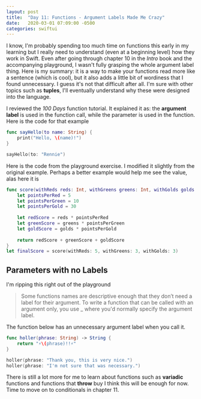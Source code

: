 ```yaml
---
layout: post
title:  "Day 11: Functions - Argument Labels Made Me Crazy"
date:   2020-03-01 07:09:00 -0500
categories: swiftui
---
```


I know, I'm probably spending too much time on functions this early in my learning but I really need to understand (even at a beginning level) how they work in Swift. Even after going through chapter 10 in the _Intro_ book and the accompanying playground, I wasn't fully grasping the whole argument label thing. Here is my summary: it is a way to make your functions read more like a sentence (which is cool), but it also adds a little bit of wordiness that I found unnecessary. I guess it's not that difficult after all. I'm sure with other topics such as **tuples**, I'll eventually understand why these were designed into the language.

I reviewed the _100 Days_ function tutorial. It explained it as: the **argument label** is used in the function call, while the parameter is used in the function. Here is the code for that example

```swift
func sayHello(to name: String) {
    print("Hello, \(name)!")
}

sayHello(to: "Rennie")
```

Here is the code from the playground exercise. I modified it slightly from the original example. Perhaps a better example would help me see the value, alas here it is

```swift
func score(withReds reds: Int, withGreens greens: Int, withGolds golds: Int) -> Int {
    let pointsPerRed = 5
    let pointsPerGreen = 10
    let pointsPerGold = 30
    
    let redScore = reds * pointsPerRed
    let greenScore = greens * pointsPerGreen
    let goldScore = golds * pointsPerGold
    
    return redScore + greenScore + goldScore
}
let finalScore = score(withReds: 5, withGreens: 3, withGolds: 3)
```

## Parameters with no Labels

I'm ripping this right out of the playground

> Some functions names are descriptive enough that they don’t need a label for their argument. To write a function that can be called with an argument only, you use _ where you'd normally specify the argument label.

The function below has an unnecessary argument label when you call it.

```swift
func holler(phrase: String) -> String {
    return "⚡️\(phrase)!!⚡️"
}

holler(phrase: "Thank you, this is very nice.")
holler(phrase: "I'm not sure that was necessary.")
```

There is still a lot more for me to learn about functions such as **variadic** functions and functions that **throw** buy I think this will be enough for now. Time to move on to conditionals in chapter 11.
